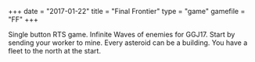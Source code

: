 +++
date = "2017-01-22"
title = "Final Frontier"
type = "game"
gamefile = "FF"
+++

Single button RTS game. Infinite Waves of enemies for GGJ17. Start by sending your worker to mine. Every asteroid can be a building. You have a fleet to the north at the start.